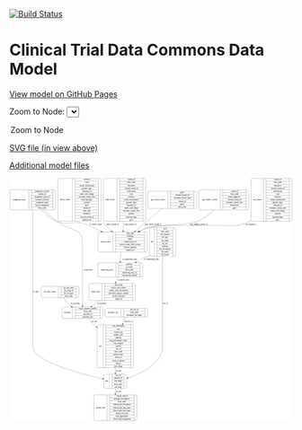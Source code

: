 <link rel='stylesheet' href="assets/style.css">
<link rel='stylesheet' href="https://unpkg.com/leaflet@1.5.1/dist/leaflet.css" integrity="sha512-xwE/Az9zrjBIphAcBb3F6JVqxf46+CDLwfLMHloNu6KEQCAWi6HcDUbeOfBIptF7tcCzusKFjFw2yuvEpDL9wQ==" crossorigin="">
<script type="text/javascript" src="https://code.jquery.com/jquery-3.2.1.min.js"></script>
<script type="text/javascript"  src="https://unpkg.com/leaflet@1.5.1/dist/leaflet.js"></script>
<script type="text/javascript" src="assets/actions.js"></script>

[![Build Status](https://travis-ci.org/CBIIT/ctdc-model.svg?branch=master)](https://travis-ci.org/CBIIT/ctdc-model)

# Clinical Trial Data Commons Data Model

[View model on GitHub Pages](https://cbiit.github.io/ctdc-model/)




Zoom to Node: <select id="node_select">
  <option value="">Zoom to Node</option>
</select>
<div id="model"></div>

<p>
<a href="./model-desc/ctdc-model.svg">SVG file (in view above)</a>
<p>
<a href="./model-desc">Additional model files</a>
<div id='graph' style='display:off;'>
<svg width="2278pt" height="1960pt"
 viewBox="0.00 0.00 2277.50 1960.00" xmlns="http://www.w3.org/2000/svg" xmlns:xlink="http://www.w3.org/1999/xlink">
<g id="graph0" class="graph" transform="scale(1 1) rotate(0) translate(4 1956)">
<title>Perl</title>
<polygon fill="#ffffff" stroke="transparent" points="-4,4 -4,-1956 2273.5,-1956 2273.5,4 -4,4"/>
<!-- nucleic_acid -->
<g id="node1" class="node">
<title>nucleic_acid</title>
<path fill="none" stroke="#000000" d="M646.5,-967.5C646.5,-967.5 996.5,-967.5 996.5,-967.5 1002.5,-967.5 1008.5,-973.5 1008.5,-979.5 1008.5,-979.5 1008.5,-1093.5 1008.5,-1093.5 1008.5,-1099.5 1002.5,-1105.5 996.5,-1105.5 996.5,-1105.5 646.5,-1105.5 646.5,-1105.5 640.5,-1105.5 634.5,-1099.5 634.5,-1093.5 634.5,-1093.5 634.5,-979.5 634.5,-979.5 634.5,-973.5 640.5,-967.5 646.5,-967.5"/>
<text text-anchor="middle" x="687.5" y="-1032.8" font-family="Times,serif" font-size="14.00" fill="#000000">nucleic_acid</text>
<polyline fill="none" stroke="#000000" points="740.5,-967.5 740.5,-1105.5 "/>
<text text-anchor="middle" x="751" y="-1032.8" font-family="Times,serif" font-size="14.00" fill="#000000"> </text>
<polyline fill="none" stroke="#000000" points="761.5,-967.5 761.5,-1105.5 "/>
<text text-anchor="middle" x="874.5" y="-1090.3" font-family="Times,serif" font-size="14.00" fill="#000000">show_node</text>
<polyline fill="none" stroke="#000000" points="761.5,-1082.5 987.5,-1082.5 "/>
<text text-anchor="middle" x="874.5" y="-1067.3" font-family="Times,serif" font-size="14.00" fill="#000000">nucleic_acid_volume</text>
<polyline fill="none" stroke="#000000" points="761.5,-1059.5 987.5,-1059.5 "/>
<text text-anchor="middle" x="874.5" y="-1044.3" font-family="Times,serif" font-size="14.00" fill="#000000">nucleic_acid_concentration</text>
<polyline fill="none" stroke="#000000" points="761.5,-1036.5 987.5,-1036.5 "/>
<text text-anchor="middle" x="874.5" y="-1021.3" font-family="Times,serif" font-size="14.00" fill="#000000">molecular_sequence_number</text>
<polyline fill="none" stroke="#000000" points="761.5,-1013.5 987.5,-1013.5 "/>
<text text-anchor="middle" x="874.5" y="-998.3" font-family="Times,serif" font-size="14.00" fill="#000000">nucleic_acid_type</text>
<polyline fill="none" stroke="#000000" points="761.5,-990.5 987.5,-990.5 "/>
<text text-anchor="middle" x="874.5" y="-975.3" font-family="Times,serif" font-size="14.00" fill="#000000">aliquot_id</text>
<polyline fill="none" stroke="#000000" points="987.5,-967.5 987.5,-1105.5 "/>
<text text-anchor="middle" x="998" y="-1032.8" font-family="Times,serif" font-size="14.00" fill="#000000"> </text>
</g>
<!-- specimen -->
<g id="node12" class="node">
<title>specimen</title>
<path fill="none" stroke="#000000" d="M431.5,-823.5C431.5,-823.5 735.5,-823.5 735.5,-823.5 741.5,-823.5 747.5,-829.5 747.5,-835.5 747.5,-835.5 747.5,-903.5 747.5,-903.5 747.5,-909.5 741.5,-915.5 735.5,-915.5 735.5,-915.5 431.5,-915.5 431.5,-915.5 425.5,-915.5 419.5,-909.5 419.5,-903.5 419.5,-903.5 419.5,-835.5 419.5,-835.5 419.5,-829.5 425.5,-823.5 431.5,-823.5"/>
<text text-anchor="middle" x="462" y="-865.8" font-family="Times,serif" font-size="14.00" fill="#000000">specimen</text>
<polyline fill="none" stroke="#000000" points="504.5,-823.5 504.5,-915.5 "/>
<text text-anchor="middle" x="515" y="-865.8" font-family="Times,serif" font-size="14.00" fill="#000000"> </text>
<polyline fill="none" stroke="#000000" points="525.5,-823.5 525.5,-915.5 "/>
<text text-anchor="middle" x="626" y="-900.3" font-family="Times,serif" font-size="14.00" fill="#000000">biopsy_sequence_number</text>
<polyline fill="none" stroke="#000000" points="525.5,-892.5 726.5,-892.5 "/>
<text text-anchor="middle" x="626" y="-877.3" font-family="Times,serif" font-size="14.00" fill="#000000">show_node</text>
<polyline fill="none" stroke="#000000" points="525.5,-869.5 726.5,-869.5 "/>
<text text-anchor="middle" x="626" y="-854.3" font-family="Times,serif" font-size="14.00" fill="#000000">specimen_id</text>
<polyline fill="none" stroke="#000000" points="525.5,-846.5 726.5,-846.5 "/>
<text text-anchor="middle" x="626" y="-831.3" font-family="Times,serif" font-size="14.00" fill="#000000">specimen_type</text>
<polyline fill="none" stroke="#000000" points="726.5,-823.5 726.5,-915.5 "/>
<text text-anchor="middle" x="737" y="-865.8" font-family="Times,serif" font-size="14.00" fill="#000000"> </text>
</g>
<!-- nucleic_acid&#45;&gt;specimen -->
<g id="edge5" class="edge">
<title>nucleic_acid&#45;&gt;specimen</title>
<path fill="none" stroke="#000000" d="M722.9783,-967.3692C701.1735,-952.0692 678.423,-936.1056 657.7748,-921.6172"/>
<polygon fill="#000000" stroke="#000000" points="659.5642,-918.5971 649.368,-915.7183 655.5435,-924.3272 659.5642,-918.5971"/>
<text text-anchor="middle" x="739.5" y="-937.8" font-family="Times,serif" font-size="14.00" fill="#000000">of_specimen</text>
</g>
<!-- snv_variant -->
<g id="node2" class="node">
<title>snv_variant</title>
<path fill="none" stroke="#000000" d="M1951.5,-1606.5C1951.5,-1606.5 2257.5,-1606.5 2257.5,-1606.5 2263.5,-1606.5 2269.5,-1612.5 2269.5,-1618.5 2269.5,-1618.5 2269.5,-1939.5 2269.5,-1939.5 2269.5,-1945.5 2263.5,-1951.5 2257.5,-1951.5 2257.5,-1951.5 1951.5,-1951.5 1951.5,-1951.5 1945.5,-1951.5 1939.5,-1945.5 1939.5,-1939.5 1939.5,-1939.5 1939.5,-1618.5 1939.5,-1618.5 1939.5,-1612.5 1945.5,-1606.5 1951.5,-1606.5"/>
<text text-anchor="middle" x="1989.5" y="-1775.3" font-family="Times,serif" font-size="14.00" fill="#000000">snv_variant</text>
<polyline fill="none" stroke="#000000" points="2039.5,-1606.5 2039.5,-1951.5 "/>
<text text-anchor="middle" x="2050" y="-1775.3" font-family="Times,serif" font-size="14.00" fill="#000000"> </text>
<polyline fill="none" stroke="#000000" points="2060.5,-1606.5 2060.5,-1951.5 "/>
<text text-anchor="middle" x="2154.5" y="-1936.3" font-family="Times,serif" font-size="14.00" fill="#000000">variant_id</text>
<polyline fill="none" stroke="#000000" points="2060.5,-1928.5 2248.5,-1928.5 "/>
<text text-anchor="middle" x="2154.5" y="-1913.3" font-family="Times,serif" font-size="14.00" fill="#000000">show_node</text>
<polyline fill="none" stroke="#000000" points="2060.5,-1905.5 2248.5,-1905.5 "/>
<text text-anchor="middle" x="2154.5" y="-1890.3" font-family="Times,serif" font-size="14.00" fill="#000000">alternative</text>
<polyline fill="none" stroke="#000000" points="2060.5,-1882.5 2248.5,-1882.5 "/>
<text text-anchor="middle" x="2154.5" y="-1867.3" font-family="Times,serif" font-size="14.00" fill="#000000">external_variant_id</text>
<polyline fill="none" stroke="#000000" points="2060.5,-1859.5 2248.5,-1859.5 "/>
<text text-anchor="middle" x="2154.5" y="-1844.3" font-family="Times,serif" font-size="14.00" fill="#000000">chromosome</text>
<polyline fill="none" stroke="#000000" points="2060.5,-1836.5 2248.5,-1836.5 "/>
<text text-anchor="middle" x="2154.5" y="-1821.3" font-family="Times,serif" font-size="14.00" fill="#000000">exon</text>
<polyline fill="none" stroke="#000000" points="2060.5,-1813.5 2248.5,-1813.5 "/>
<text text-anchor="middle" x="2154.5" y="-1798.3" font-family="Times,serif" font-size="14.00" fill="#000000">reference</text>
<polyline fill="none" stroke="#000000" points="2060.5,-1790.5 2248.5,-1790.5 "/>
<text text-anchor="middle" x="2154.5" y="-1775.3" font-family="Times,serif" font-size="14.00" fill="#000000">variant_classification</text>
<polyline fill="none" stroke="#000000" points="2060.5,-1767.5 2248.5,-1767.5 "/>
<text text-anchor="middle" x="2154.5" y="-1752.3" font-family="Times,serif" font-size="14.00" fill="#000000">genomic_hgvs</text>
<polyline fill="none" stroke="#000000" points="2060.5,-1744.5 2248.5,-1744.5 "/>
<text text-anchor="middle" x="2154.5" y="-1729.3" font-family="Times,serif" font-size="14.00" fill="#000000">transcript_id</text>
<polyline fill="none" stroke="#000000" points="2060.5,-1721.5 2248.5,-1721.5 "/>
<text text-anchor="middle" x="2154.5" y="-1706.3" font-family="Times,serif" font-size="14.00" fill="#000000">oncomine_variant_class</text>
<polyline fill="none" stroke="#000000" points="2060.5,-1698.5 2248.5,-1698.5 "/>
<text text-anchor="middle" x="2154.5" y="-1683.3" font-family="Times,serif" font-size="14.00" fill="#000000">amino_acid_change</text>
<polyline fill="none" stroke="#000000" points="2060.5,-1675.5 2248.5,-1675.5 "/>
<text text-anchor="middle" x="2154.5" y="-1660.3" font-family="Times,serif" font-size="14.00" fill="#000000">position</text>
<polyline fill="none" stroke="#000000" points="2060.5,-1652.5 2248.5,-1652.5 "/>
<text text-anchor="middle" x="2154.5" y="-1637.3" font-family="Times,serif" font-size="14.00" fill="#000000">transcript_hgvs</text>
<polyline fill="none" stroke="#000000" points="2060.5,-1629.5 2248.5,-1629.5 "/>
<text text-anchor="middle" x="2154.5" y="-1614.3" font-family="Times,serif" font-size="14.00" fill="#000000">gene</text>
<polyline fill="none" stroke="#000000" points="2248.5,-1606.5 2248.5,-1951.5 "/>
<text text-anchor="middle" x="2259" y="-1775.3" font-family="Times,serif" font-size="14.00" fill="#000000"> </text>
</g>
<!-- variant_report -->
<g id="node10" class="node">
<title>variant_report</title>
<path fill="none" stroke="#000000" d="M720.5,-1359C720.5,-1359 1092.5,-1359 1092.5,-1359 1098.5,-1359 1104.5,-1365 1104.5,-1371 1104.5,-1371 1104.5,-1508 1104.5,-1508 1104.5,-1514 1098.5,-1520 1092.5,-1520 1092.5,-1520 720.5,-1520 720.5,-1520 714.5,-1520 708.5,-1514 708.5,-1508 708.5,-1508 708.5,-1371 708.5,-1371 708.5,-1365 714.5,-1359 720.5,-1359"/>
<text text-anchor="middle" x="768.5" y="-1435.8" font-family="Times,serif" font-size="14.00" fill="#000000">variant_report</text>
<polyline fill="none" stroke="#000000" points="828.5,-1359 828.5,-1520 "/>
<text text-anchor="middle" x="839" y="-1435.8" font-family="Times,serif" font-size="14.00" fill="#000000"> </text>
<polyline fill="none" stroke="#000000" points="849.5,-1359 849.5,-1520 "/>
<text text-anchor="middle" x="966.5" y="-1504.8" font-family="Times,serif" font-size="14.00" fill="#000000">show_node</text>
<polyline fill="none" stroke="#000000" points="849.5,-1497 1083.5,-1497 "/>
<text text-anchor="middle" x="966.5" y="-1481.8" font-family="Times,serif" font-size="14.00" fill="#000000">cellularity</text>
<polyline fill="none" stroke="#000000" points="849.5,-1474 1083.5,-1474 "/>
<text text-anchor="middle" x="966.5" y="-1458.8" font-family="Times,serif" font-size="14.00" fill="#000000">mapd</text>
<polyline fill="none" stroke="#000000" points="849.5,-1451 1083.5,-1451 "/>
<text text-anchor="middle" x="966.5" y="-1435.8" font-family="Times,serif" font-size="14.00" fill="#000000">variant_report_id</text>
<polyline fill="none" stroke="#000000" points="849.5,-1428 1083.5,-1428 "/>
<text text-anchor="middle" x="966.5" y="-1412.8" font-family="Times,serif" font-size="14.00" fill="#000000">torrent_variant_caller_version</text>
<polyline fill="none" stroke="#000000" points="849.5,-1405 1083.5,-1405 "/>
<text text-anchor="middle" x="966.5" y="-1389.8" font-family="Times,serif" font-size="14.00" fill="#000000">reference_genome</text>
<polyline fill="none" stroke="#000000" points="849.5,-1382 1083.5,-1382 "/>
<text text-anchor="middle" x="966.5" y="-1366.8" font-family="Times,serif" font-size="14.00" fill="#000000">analysis_id</text>
<polyline fill="none" stroke="#000000" points="1083.5,-1359 1083.5,-1520 "/>
<text text-anchor="middle" x="1094" y="-1435.8" font-family="Times,serif" font-size="14.00" fill="#000000"> </text>
</g>
<!-- snv_variant&#45;&gt;variant_report -->
<g id="edge9" class="edge">
<title>snv_variant&#45;&gt;variant_report</title>
<path fill="none" stroke="#000000" d="M1939.3847,-1610.4553C1936.4453,-1608.9011 1933.4832,-1607.4141 1930.5,-1606 1801.303,-1544.7595 1753.1311,-1582.9314 1610.5,-1573 1500.4716,-1565.3387 1220.7522,-1584.5875 1114.5,-1555 1088.8068,-1547.8454 1062.842,-1536.9519 1038.3771,-1524.661"/>
<polygon fill="#000000" stroke="#000000" points="1039.93,-1521.524 1029.4349,-1520.0738 1036.735,-1527.7523 1039.93,-1521.524"/>
<text text-anchor="middle" x="1939" y="-1576.8" font-family="Times,serif" font-size="14.00" fill="#000000">snv_variant_of</text>
</g>
<!-- assignment_report -->
<g id="node3" class="node">
<title>assignment_report</title>
<path fill="none" stroke="#000000" d="M12,-1698.5C12,-1698.5 355,-1698.5 355,-1698.5 361,-1698.5 367,-1704.5 367,-1710.5 367,-1710.5 367,-1847.5 367,-1847.5 367,-1853.5 361,-1859.5 355,-1859.5 355,-1859.5 12,-1859.5 12,-1859.5 6,-1859.5 0,-1853.5 0,-1847.5 0,-1847.5 0,-1710.5 0,-1710.5 0,-1704.5 6,-1698.5 12,-1698.5"/>
<text text-anchor="middle" x="76" y="-1775.3" font-family="Times,serif" font-size="14.00" fill="#000000">assignment_report</text>
<polyline fill="none" stroke="#000000" points="152,-1698.5 152,-1859.5 "/>
<text text-anchor="middle" x="162.5" y="-1775.3" font-family="Times,serif" font-size="14.00" fill="#000000"> </text>
<polyline fill="none" stroke="#000000" points="173,-1698.5 173,-1859.5 "/>
<text text-anchor="middle" x="259.5" y="-1844.3" font-family="Times,serif" font-size="14.00" fill="#000000">assignment_outcome</text>
<polyline fill="none" stroke="#000000" points="173,-1836.5 346,-1836.5 "/>
<text text-anchor="middle" x="259.5" y="-1821.3" font-family="Times,serif" font-size="14.00" fill="#000000">analysis_id</text>
<polyline fill="none" stroke="#000000" points="173,-1813.5 346,-1813.5 "/>
<text text-anchor="middle" x="259.5" y="-1798.3" font-family="Times,serif" font-size="14.00" fill="#000000">assignment_report_id</text>
<polyline fill="none" stroke="#000000" points="173,-1790.5 346,-1790.5 "/>
<text text-anchor="middle" x="259.5" y="-1775.3" font-family="Times,serif" font-size="14.00" fill="#000000">treatment_outcome</text>
<polyline fill="none" stroke="#000000" points="173,-1767.5 346,-1767.5 "/>
<text text-anchor="middle" x="259.5" y="-1752.3" font-family="Times,serif" font-size="14.00" fill="#000000">assignment_logic</text>
<polyline fill="none" stroke="#000000" points="173,-1744.5 346,-1744.5 "/>
<text text-anchor="middle" x="259.5" y="-1729.3" font-family="Times,serif" font-size="14.00" fill="#000000">step_at_assignment</text>
<polyline fill="none" stroke="#000000" points="173,-1721.5 346,-1721.5 "/>
<text text-anchor="middle" x="259.5" y="-1706.3" font-family="Times,serif" font-size="14.00" fill="#000000">show_node</text>
<polyline fill="none" stroke="#000000" points="346,-1698.5 346,-1859.5 "/>
<text text-anchor="middle" x="356.5" y="-1775.3" font-family="Times,serif" font-size="14.00" fill="#000000"> </text>
</g>
<!-- assignment_report&#45;&gt;variant_report -->
<g id="edge16" class="edge">
<title>assignment_report&#45;&gt;variant_report</title>
<path fill="none" stroke="#000000" d="M250.9555,-1698.443C284.8168,-1663.7767 328.7647,-1626.5543 376.5,-1606 465.7926,-1567.5516 500.6321,-1613.3036 594.5,-1588 610.5099,-1583.6843 670.8866,-1555.3975 734.3211,-1524.65"/>
<polygon fill="#000000" stroke="#000000" points="736.23,-1527.614 743.6976,-1520.0982 733.173,-1521.3168 736.23,-1527.614"/>
<text text-anchor="middle" x="690" y="-1576.8" font-family="Times,serif" font-size="14.00" fill="#000000">of_variant_report</text>
</g>
<!-- assignment_report&#45;&gt;specimen -->
<g id="edge6" class="edge">
<title>assignment_report&#45;&gt;specimen</title>
<path fill="none" stroke="#000000" d="M271.5012,-1698.3281C304.1417,-1668.8827 341.6884,-1635.5661 376.5,-1606 466.4908,-1529.5693 583.5,-1557.5678 583.5,-1439.5 583.5,-1439.5 583.5,-1439.5 583.5,-1036.5 583.5,-999.612 583.5,-958.1407 583.5,-925.7533"/>
<polygon fill="#000000" stroke="#000000" points="587.0001,-925.5744 583.5,-915.5745 580.0001,-925.5745 587.0001,-925.5744"/>
<text text-anchor="middle" x="628.5" y="-1211.3" font-family="Times,serif" font-size="14.00" fill="#000000">of_specimen</text>
</g>
<!-- arm -->
<g id="node15" class="node">
<title>arm</title>
<path fill="none" stroke="#000000" d="M767.5,-259.5C767.5,-259.5 927.5,-259.5 927.5,-259.5 933.5,-259.5 939.5,-265.5 939.5,-271.5 939.5,-271.5 939.5,-362.5 939.5,-362.5 939.5,-368.5 933.5,-374.5 927.5,-374.5 927.5,-374.5 767.5,-374.5 767.5,-374.5 761.5,-374.5 755.5,-368.5 755.5,-362.5 755.5,-362.5 755.5,-271.5 755.5,-271.5 755.5,-265.5 761.5,-259.5 767.5,-259.5"/>
<text text-anchor="middle" x="778" y="-313.3" font-family="Times,serif" font-size="14.00" fill="#000000">arm</text>
<polyline fill="none" stroke="#000000" points="800.5,-259.5 800.5,-374.5 "/>
<text text-anchor="middle" x="811" y="-313.3" font-family="Times,serif" font-size="14.00" fill="#000000"> </text>
<polyline fill="none" stroke="#000000" points="821.5,-259.5 821.5,-374.5 "/>
<text text-anchor="middle" x="870" y="-359.3" font-family="Times,serif" font-size="14.00" fill="#000000">arm_id</text>
<polyline fill="none" stroke="#000000" points="821.5,-351.5 918.5,-351.5 "/>
<text text-anchor="middle" x="870" y="-336.3" font-family="Times,serif" font-size="14.00" fill="#000000">pubmed_id</text>
<polyline fill="none" stroke="#000000" points="821.5,-328.5 918.5,-328.5 "/>
<text text-anchor="middle" x="870" y="-313.3" font-family="Times,serif" font-size="14.00" fill="#000000">arm_target</text>
<polyline fill="none" stroke="#000000" points="821.5,-305.5 918.5,-305.5 "/>
<text text-anchor="middle" x="870" y="-290.3" font-family="Times,serif" font-size="14.00" fill="#000000">show_node</text>
<polyline fill="none" stroke="#000000" points="821.5,-282.5 918.5,-282.5 "/>
<text text-anchor="middle" x="870" y="-267.3" font-family="Times,serif" font-size="14.00" fill="#000000">arm_drug</text>
<polyline fill="none" stroke="#000000" points="918.5,-259.5 918.5,-374.5 "/>
<text text-anchor="middle" x="929" y="-313.3" font-family="Times,serif" font-size="14.00" fill="#000000"> </text>
</g>
<!-- assignment_report&#45;&gt;arm -->
<g id="edge14" class="edge">
<title>assignment_report&#45;&gt;arm</title>
<path fill="none" stroke="#000000" d="M183.5,-1698.4002C183.5,-1629.6117 183.5,-1528.0588 183.5,-1439.5 183.5,-1439.5 183.5,-1439.5 183.5,-599 183.5,-478.4191 559.1612,-379.6892 745.3639,-338.1584"/>
<polygon fill="#000000" stroke="#000000" points="746.1679,-341.5652 755.1736,-335.9842 744.6532,-334.731 746.1679,-341.5652"/>
<text text-anchor="middle" x="208.5" y="-1032.8" font-family="Times,serif" font-size="14.00" fill="#000000">of_arm</text>
</g>
<!-- delins_variant -->
<g id="node4" class="node">
<title>delins_variant</title>
<path fill="none" stroke="#000000" d="M397.5,-1606.5C397.5,-1606.5 721.5,-1606.5 721.5,-1606.5 727.5,-1606.5 733.5,-1612.5 733.5,-1618.5 733.5,-1618.5 733.5,-1939.5 733.5,-1939.5 733.5,-1945.5 727.5,-1951.5 721.5,-1951.5 721.5,-1951.5 397.5,-1951.5 397.5,-1951.5 391.5,-1951.5 385.5,-1945.5 385.5,-1939.5 385.5,-1939.5 385.5,-1618.5 385.5,-1618.5 385.5,-1612.5 391.5,-1606.5 397.5,-1606.5"/>
<text text-anchor="middle" x="444.5" y="-1775.3" font-family="Times,serif" font-size="14.00" fill="#000000">delins_variant</text>
<polyline fill="none" stroke="#000000" points="503.5,-1606.5 503.5,-1951.5 "/>
<text text-anchor="middle" x="514" y="-1775.3" font-family="Times,serif" font-size="14.00" fill="#000000"> </text>
<polyline fill="none" stroke="#000000" points="524.5,-1606.5 524.5,-1951.5 "/>
<text text-anchor="middle" x="618.5" y="-1936.3" font-family="Times,serif" font-size="14.00" fill="#000000">reference</text>
<polyline fill="none" stroke="#000000" points="524.5,-1928.5 712.5,-1928.5 "/>
<text text-anchor="middle" x="618.5" y="-1913.3" font-family="Times,serif" font-size="14.00" fill="#000000">exon</text>
<polyline fill="none" stroke="#000000" points="524.5,-1905.5 712.5,-1905.5 "/>
<text text-anchor="middle" x="618.5" y="-1890.3" font-family="Times,serif" font-size="14.00" fill="#000000">variant_classification</text>
<polyline fill="none" stroke="#000000" points="524.5,-1882.5 712.5,-1882.5 "/>
<text text-anchor="middle" x="618.5" y="-1867.3" font-family="Times,serif" font-size="14.00" fill="#000000">genomic_hgvs</text>
<polyline fill="none" stroke="#000000" points="524.5,-1859.5 712.5,-1859.5 "/>
<text text-anchor="middle" x="618.5" y="-1844.3" font-family="Times,serif" font-size="14.00" fill="#000000">transcript_id</text>
<polyline fill="none" stroke="#000000" points="524.5,-1836.5 712.5,-1836.5 "/>
<text text-anchor="middle" x="618.5" y="-1821.3" font-family="Times,serif" font-size="14.00" fill="#000000">amino_acid_change</text>
<polyline fill="none" stroke="#000000" points="524.5,-1813.5 712.5,-1813.5 "/>
<text text-anchor="middle" x="618.5" y="-1798.3" font-family="Times,serif" font-size="14.00" fill="#000000">oncomine_variant_class</text>
<polyline fill="none" stroke="#000000" points="524.5,-1790.5 712.5,-1790.5 "/>
<text text-anchor="middle" x="618.5" y="-1775.3" font-family="Times,serif" font-size="14.00" fill="#000000">transcript_hgvs</text>
<polyline fill="none" stroke="#000000" points="524.5,-1767.5 712.5,-1767.5 "/>
<text text-anchor="middle" x="618.5" y="-1752.3" font-family="Times,serif" font-size="14.00" fill="#000000">position</text>
<polyline fill="none" stroke="#000000" points="524.5,-1744.5 712.5,-1744.5 "/>
<text text-anchor="middle" x="618.5" y="-1729.3" font-family="Times,serif" font-size="14.00" fill="#000000">gene</text>
<polyline fill="none" stroke="#000000" points="524.5,-1721.5 712.5,-1721.5 "/>
<text text-anchor="middle" x="618.5" y="-1706.3" font-family="Times,serif" font-size="14.00" fill="#000000">variant_id</text>
<polyline fill="none" stroke="#000000" points="524.5,-1698.5 712.5,-1698.5 "/>
<text text-anchor="middle" x="618.5" y="-1683.3" font-family="Times,serif" font-size="14.00" fill="#000000">show_node</text>
<polyline fill="none" stroke="#000000" points="524.5,-1675.5 712.5,-1675.5 "/>
<text text-anchor="middle" x="618.5" y="-1660.3" font-family="Times,serif" font-size="14.00" fill="#000000">alternative</text>
<polyline fill="none" stroke="#000000" points="524.5,-1652.5 712.5,-1652.5 "/>
<text text-anchor="middle" x="618.5" y="-1637.3" font-family="Times,serif" font-size="14.00" fill="#000000">external_variant_id</text>
<polyline fill="none" stroke="#000000" points="524.5,-1629.5 712.5,-1629.5 "/>
<text text-anchor="middle" x="618.5" y="-1614.3" font-family="Times,serif" font-size="14.00" fill="#000000">chromosome</text>
<polyline fill="none" stroke="#000000" points="712.5,-1606.5 712.5,-1951.5 "/>
<text text-anchor="middle" x="723" y="-1775.3" font-family="Times,serif" font-size="14.00" fill="#000000"> </text>
</g>
<!-- delins_variant&#45;&gt;variant_report -->
<g id="edge18" class="edge">
<title>delins_variant&#45;&gt;variant_report</title>
<path fill="none" stroke="#000000" d="M733.5083,-1608.7527C762.4129,-1580.4729 791.2986,-1552.2115 816.9566,-1527.1081"/>
<polygon fill="#000000" stroke="#000000" points="819.405,-1529.6092 824.1052,-1520.114 814.5096,-1524.6056 819.405,-1529.6092"/>
<text text-anchor="middle" x="825" y="-1576.8" font-family="Times,serif" font-size="14.00" fill="#000000">delins_variant_of</text>
</g>
<!-- sequencing_assay -->
<g id="node5" class="node">
<title>sequencing_assay</title>
<path fill="none" stroke="#000000" d="M719,-1157.5C719,-1157.5 1056,-1157.5 1056,-1157.5 1062,-1157.5 1068,-1163.5 1068,-1169.5 1068,-1169.5 1068,-1260.5 1068,-1260.5 1068,-1266.5 1062,-1272.5 1056,-1272.5 1056,-1272.5 719,-1272.5 719,-1272.5 713,-1272.5 707,-1266.5 707,-1260.5 707,-1260.5 707,-1169.5 707,-1169.5 707,-1163.5 713,-1157.5 719,-1157.5"/>
<text text-anchor="middle" x="780" y="-1211.3" font-family="Times,serif" font-size="14.00" fill="#000000">sequencing_assay</text>
<polyline fill="none" stroke="#000000" points="853,-1157.5 853,-1272.5 "/>
<text text-anchor="middle" x="863.5" y="-1211.3" font-family="Times,serif" font-size="14.00" fill="#000000"> </text>
<polyline fill="none" stroke="#000000" points="874,-1157.5 874,-1272.5 "/>
<text text-anchor="middle" x="960.5" y="-1257.3" font-family="Times,serif" font-size="14.00" fill="#000000">platform</text>
<polyline fill="none" stroke="#000000" points="874,-1249.5 1047,-1249.5 "/>
<text text-anchor="middle" x="960.5" y="-1234.3" font-family="Times,serif" font-size="14.00" fill="#000000">qc_result</text>
<polyline fill="none" stroke="#000000" points="874,-1226.5 1047,-1226.5 "/>
<text text-anchor="middle" x="960.5" y="-1211.3" font-family="Times,serif" font-size="14.00" fill="#000000">show_node</text>
<polyline fill="none" stroke="#000000" points="874,-1203.5 1047,-1203.5 "/>
<text text-anchor="middle" x="960.5" y="-1188.3" font-family="Times,serif" font-size="14.00" fill="#000000">sequencing_assay_id</text>
<polyline fill="none" stroke="#000000" points="874,-1180.5 1047,-1180.5 "/>
<text text-anchor="middle" x="960.5" y="-1165.3" font-family="Times,serif" font-size="14.00" fill="#000000">experimental_method</text>
<polyline fill="none" stroke="#000000" points="1047,-1157.5 1047,-1272.5 "/>
<text text-anchor="middle" x="1057.5" y="-1211.3" font-family="Times,serif" font-size="14.00" fill="#000000"> </text>
</g>
<!-- sequencing_assay&#45;&gt;nucleic_acid -->
<g id="edge15" class="edge">
<title>sequencing_assay&#45;&gt;nucleic_acid</title>
<path fill="none" stroke="#000000" d="M866.0717,-1157.0462C861.1479,-1143.7296 855.8307,-1129.3488 850.6423,-1115.3168"/>
<polygon fill="#000000" stroke="#000000" points="853.8283,-1113.841 847.0775,-1105.6754 847.2627,-1116.2686 853.8283,-1113.841"/>
<text text-anchor="middle" x="913" y="-1127.8" font-family="Times,serif" font-size="14.00" fill="#000000">of_nucleic_acid</text>
</g>
<!-- clinical_trial -->
<g id="node6" class="node">
<title>clinical_trial</title>
<path fill="none" stroke="#000000" d="M687,-.5C687,-.5 1008,-.5 1008,-.5 1014,-.5 1020,-6.5 1020,-12.5 1020,-12.5 1020,-195.5 1020,-195.5 1020,-201.5 1014,-207.5 1008,-207.5 1008,-207.5 687,-207.5 687,-207.5 681,-207.5 675,-201.5 675,-195.5 675,-195.5 675,-12.5 675,-12.5 675,-6.5 681,-.5 687,-.5"/>
<text text-anchor="middle" x="728" y="-100.3" font-family="Times,serif" font-size="14.00" fill="#000000">clinical_trial</text>
<polyline fill="none" stroke="#000000" points="781,-.5 781,-207.5 "/>
<text text-anchor="middle" x="791.5" y="-100.3" font-family="Times,serif" font-size="14.00" fill="#000000"> </text>
<polyline fill="none" stroke="#000000" points="802,-.5 802,-207.5 "/>
<text text-anchor="middle" x="900.5" y="-192.3" font-family="Times,serif" font-size="14.00" fill="#000000">clinical_trial_id</text>
<polyline fill="none" stroke="#000000" points="802,-184.5 999,-184.5 "/>
<text text-anchor="middle" x="900.5" y="-169.3" font-family="Times,serif" font-size="14.00" fill="#000000">principal_investigators</text>
<polyline fill="none" stroke="#000000" points="802,-161.5 999,-161.5 "/>
<text text-anchor="middle" x="900.5" y="-146.3" font-family="Times,serif" font-size="14.00" fill="#000000">show_node</text>
<polyline fill="none" stroke="#000000" points="802,-138.5 999,-138.5 "/>
<text text-anchor="middle" x="900.5" y="-123.3" font-family="Times,serif" font-size="14.00" fill="#000000">clinical_trial_description</text>
<polyline fill="none" stroke="#000000" points="802,-115.5 999,-115.5 "/>
<text text-anchor="middle" x="900.5" y="-100.3" font-family="Times,serif" font-size="14.00" fill="#000000">clinical_trial_long_name</text>
<polyline fill="none" stroke="#000000" points="802,-92.5 999,-92.5 "/>
<text text-anchor="middle" x="900.5" y="-77.3" font-family="Times,serif" font-size="14.00" fill="#000000">clinical_trial_short_name</text>
<polyline fill="none" stroke="#000000" points="802,-69.5 999,-69.5 "/>
<text text-anchor="middle" x="900.5" y="-54.3" font-family="Times,serif" font-size="14.00" fill="#000000">clinical_trial_type</text>
<polyline fill="none" stroke="#000000" points="802,-46.5 999,-46.5 "/>
<text text-anchor="middle" x="900.5" y="-31.3" font-family="Times,serif" font-size="14.00" fill="#000000">lead_organization</text>
<polyline fill="none" stroke="#000000" points="802,-23.5 999,-23.5 "/>
<text text-anchor="middle" x="900.5" y="-8.3" font-family="Times,serif" font-size="14.00" fill="#000000">clinical_trial_designation</text>
<polyline fill="none" stroke="#000000" points="999,-.5 999,-207.5 "/>
<text text-anchor="middle" x="1009.5" y="-100.3" font-family="Times,serif" font-size="14.00" fill="#000000"> </text>
</g>
<!-- indel_variant -->
<g id="node7" class="node">
<title>indel_variant</title>
<path fill="none" stroke="#000000" d="M763.5,-1606.5C763.5,-1606.5 1079.5,-1606.5 1079.5,-1606.5 1085.5,-1606.5 1091.5,-1612.5 1091.5,-1618.5 1091.5,-1618.5 1091.5,-1939.5 1091.5,-1939.5 1091.5,-1945.5 1085.5,-1951.5 1079.5,-1951.5 1079.5,-1951.5 763.5,-1951.5 763.5,-1951.5 757.5,-1951.5 751.5,-1945.5 751.5,-1939.5 751.5,-1939.5 751.5,-1618.5 751.5,-1618.5 751.5,-1612.5 757.5,-1606.5 763.5,-1606.5"/>
<text text-anchor="middle" x="806.5" y="-1775.3" font-family="Times,serif" font-size="14.00" fill="#000000">indel_variant</text>
<polyline fill="none" stroke="#000000" points="861.5,-1606.5 861.5,-1951.5 "/>
<text text-anchor="middle" x="872" y="-1775.3" font-family="Times,serif" font-size="14.00" fill="#000000"> </text>
<polyline fill="none" stroke="#000000" points="882.5,-1606.5 882.5,-1951.5 "/>
<text text-anchor="middle" x="976.5" y="-1936.3" font-family="Times,serif" font-size="14.00" fill="#000000">variant_id</text>
<polyline fill="none" stroke="#000000" points="882.5,-1928.5 1070.5,-1928.5 "/>
<text text-anchor="middle" x="976.5" y="-1913.3" font-family="Times,serif" font-size="14.00" fill="#000000">show_node</text>
<polyline fill="none" stroke="#000000" points="882.5,-1905.5 1070.5,-1905.5 "/>
<text text-anchor="middle" x="976.5" y="-1890.3" font-family="Times,serif" font-size="14.00" fill="#000000">alternative</text>
<polyline fill="none" stroke="#000000" points="882.5,-1882.5 1070.5,-1882.5 "/>
<text text-anchor="middle" x="976.5" y="-1867.3" font-family="Times,serif" font-size="14.00" fill="#000000">external_variant_id</text>
<polyline fill="none" stroke="#000000" points="882.5,-1859.5 1070.5,-1859.5 "/>
<text text-anchor="middle" x="976.5" y="-1844.3" font-family="Times,serif" font-size="14.00" fill="#000000">chromosome</text>
<polyline fill="none" stroke="#000000" points="882.5,-1836.5 1070.5,-1836.5 "/>
<text text-anchor="middle" x="976.5" y="-1821.3" font-family="Times,serif" font-size="14.00" fill="#000000">exon</text>
<polyline fill="none" stroke="#000000" points="882.5,-1813.5 1070.5,-1813.5 "/>
<text text-anchor="middle" x="976.5" y="-1798.3" font-family="Times,serif" font-size="14.00" fill="#000000">reference</text>
<polyline fill="none" stroke="#000000" points="882.5,-1790.5 1070.5,-1790.5 "/>
<text text-anchor="middle" x="976.5" y="-1775.3" font-family="Times,serif" font-size="14.00" fill="#000000">variant_classification</text>
<polyline fill="none" stroke="#000000" points="882.5,-1767.5 1070.5,-1767.5 "/>
<text text-anchor="middle" x="976.5" y="-1752.3" font-family="Times,serif" font-size="14.00" fill="#000000">genomic_hgvs</text>
<polyline fill="none" stroke="#000000" points="882.5,-1744.5 1070.5,-1744.5 "/>
<text text-anchor="middle" x="976.5" y="-1729.3" font-family="Times,serif" font-size="14.00" fill="#000000">transcript_id</text>
<polyline fill="none" stroke="#000000" points="882.5,-1721.5 1070.5,-1721.5 "/>
<text text-anchor="middle" x="976.5" y="-1706.3" font-family="Times,serif" font-size="14.00" fill="#000000">amino_acid_change</text>
<polyline fill="none" stroke="#000000" points="882.5,-1698.5 1070.5,-1698.5 "/>
<text text-anchor="middle" x="976.5" y="-1683.3" font-family="Times,serif" font-size="14.00" fill="#000000">oncomine_variant_class</text>
<polyline fill="none" stroke="#000000" points="882.5,-1675.5 1070.5,-1675.5 "/>
<text text-anchor="middle" x="976.5" y="-1660.3" font-family="Times,serif" font-size="14.00" fill="#000000">position</text>
<polyline fill="none" stroke="#000000" points="882.5,-1652.5 1070.5,-1652.5 "/>
<text text-anchor="middle" x="976.5" y="-1637.3" font-family="Times,serif" font-size="14.00" fill="#000000">transcript_hgvs</text>
<polyline fill="none" stroke="#000000" points="882.5,-1629.5 1070.5,-1629.5 "/>
<text text-anchor="middle" x="976.5" y="-1614.3" font-family="Times,serif" font-size="14.00" fill="#000000">gene</text>
<polyline fill="none" stroke="#000000" points="1070.5,-1606.5 1070.5,-1951.5 "/>
<text text-anchor="middle" x="1081" y="-1775.3" font-family="Times,serif" font-size="14.00" fill="#000000"> </text>
</g>
<!-- indel_variant&#45;&gt;variant_report -->
<g id="edge17" class="edge">
<title>indel_variant&#45;&gt;variant_report</title>
<path fill="none" stroke="#000000" d="M913.8682,-1606.2662C912.7082,-1580.0112 911.5523,-1553.8513 910.5118,-1530.3"/>
<polygon fill="#000000" stroke="#000000" points="913.9958,-1529.8597 910.0578,-1520.024 907.0027,-1530.1688 913.9958,-1529.8597"/>
<text text-anchor="middle" x="970" y="-1576.8" font-family="Times,serif" font-size="14.00" fill="#000000">indel_variant_of</text>
</g>
<!-- ihc_assay_report -->
<g id="node8" class="node">
<title>ihc_assay_report</title>
<path fill="none" stroke="#000000" d="M264,-990.5C264,-990.5 543,-990.5 543,-990.5 549,-990.5 555,-996.5 555,-1002.5 555,-1002.5 555,-1070.5 555,-1070.5 555,-1076.5 549,-1082.5 543,-1082.5 543,-1082.5 264,-1082.5 264,-1082.5 258,-1082.5 252,-1076.5 252,-1070.5 252,-1070.5 252,-1002.5 252,-1002.5 252,-996.5 258,-990.5 264,-990.5"/>
<text text-anchor="middle" x="321" y="-1032.8" font-family="Times,serif" font-size="14.00" fill="#000000">ihc_assay_report</text>
<polyline fill="none" stroke="#000000" points="390,-990.5 390,-1082.5 "/>
<text text-anchor="middle" x="400.5" y="-1032.8" font-family="Times,serif" font-size="14.00" fill="#000000"> </text>
<polyline fill="none" stroke="#000000" points="411,-990.5 411,-1082.5 "/>
<text text-anchor="middle" x="472.5" y="-1067.3" font-family="Times,serif" font-size="14.00" fill="#000000">ihc_test_result</text>
<polyline fill="none" stroke="#000000" points="411,-1059.5 534,-1059.5 "/>
<text text-anchor="middle" x="472.5" y="-1044.3" font-family="Times,serif" font-size="14.00" fill="#000000">ihc_assay_id</text>
<polyline fill="none" stroke="#000000" points="411,-1036.5 534,-1036.5 "/>
<text text-anchor="middle" x="472.5" y="-1021.3" font-family="Times,serif" font-size="14.00" fill="#000000">ihc_test_gene</text>
<polyline fill="none" stroke="#000000" points="411,-1013.5 534,-1013.5 "/>
<text text-anchor="middle" x="472.5" y="-998.3" font-family="Times,serif" font-size="14.00" fill="#000000">show_node</text>
<polyline fill="none" stroke="#000000" points="534,-990.5 534,-1082.5 "/>
<text text-anchor="middle" x="544.5" y="-1032.8" font-family="Times,serif" font-size="14.00" fill="#000000"> </text>
</g>
<!-- ihc_assay_report&#45;&gt;specimen -->
<g id="edge7" class="edge">
<title>ihc_assay_report&#45;&gt;specimen</title>
<path fill="none" stroke="#000000" d="M432.1453,-990.3559C445.167,-971.5548 461.6514,-950.4274 479.5,-934 484.1165,-929.7511 489.0519,-925.6241 494.1712,-921.6475"/>
<polygon fill="#000000" stroke="#000000" points="496.4398,-924.3213 502.3476,-915.5264 492.2448,-918.7175 496.4398,-924.3213"/>
<text text-anchor="middle" x="524.5" y="-937.8" font-family="Times,serif" font-size="14.00" fill="#000000">of_specimen</text>
</g>
<!-- case -->
<g id="node9" class="node">
<title>case</title>
<path fill="none" stroke="#000000" d="M713.5,-426.5C713.5,-426.5 981.5,-426.5 981.5,-426.5 987.5,-426.5 993.5,-432.5 993.5,-438.5 993.5,-438.5 993.5,-759.5 993.5,-759.5 993.5,-765.5 987.5,-771.5 981.5,-771.5 981.5,-771.5 713.5,-771.5 713.5,-771.5 707.5,-771.5 701.5,-765.5 701.5,-759.5 701.5,-759.5 701.5,-438.5 701.5,-438.5 701.5,-432.5 707.5,-426.5 713.5,-426.5"/>
<text text-anchor="middle" x="726" y="-595.3" font-family="Times,serif" font-size="14.00" fill="#000000">case</text>
<polyline fill="none" stroke="#000000" points="750.5,-426.5 750.5,-771.5 "/>
<text text-anchor="middle" x="761" y="-595.3" font-family="Times,serif" font-size="14.00" fill="#000000"> </text>
<polyline fill="none" stroke="#000000" points="771.5,-426.5 771.5,-771.5 "/>
<text text-anchor="middle" x="872" y="-756.3" font-family="Times,serif" font-size="14.00" fill="#000000">ctep_subcategory</text>
<polyline fill="none" stroke="#000000" points="771.5,-748.5 972.5,-748.5 "/>
<text text-anchor="middle" x="872" y="-733.3" font-family="Times,serif" font-size="14.00" fill="#000000">race</text>
<polyline fill="none" stroke="#000000" points="771.5,-725.5 972.5,-725.5 "/>
<text text-anchor="middle" x="872" y="-710.3" font-family="Times,serif" font-size="14.00" fill="#000000">current_step</text>
<polyline fill="none" stroke="#000000" points="771.5,-702.5 972.5,-702.5 "/>
<text text-anchor="middle" x="872" y="-687.3" font-family="Times,serif" font-size="14.00" fill="#000000">meddra_code</text>
<polyline fill="none" stroke="#000000" points="771.5,-679.5 972.5,-679.5 "/>
<text text-anchor="middle" x="872" y="-664.3" font-family="Times,serif" font-size="14.00" fill="#000000">ethnicity</text>
<polyline fill="none" stroke="#000000" points="771.5,-656.5 972.5,-656.5 "/>
<text text-anchor="middle" x="872" y="-641.3" font-family="Times,serif" font-size="14.00" fill="#000000">ecog_performance_status</text>
<polyline fill="none" stroke="#000000" points="771.5,-633.5 972.5,-633.5 "/>
<text text-anchor="middle" x="872" y="-618.3" font-family="Times,serif" font-size="14.00" fill="#000000">ctep_category</text>
<polyline fill="none" stroke="#000000" points="771.5,-610.5 972.5,-610.5 "/>
<text text-anchor="middle" x="872" y="-595.3" font-family="Times,serif" font-size="14.00" fill="#000000">gender</text>
<polyline fill="none" stroke="#000000" points="771.5,-587.5 972.5,-587.5 "/>
<text text-anchor="middle" x="872" y="-572.3" font-family="Times,serif" font-size="14.00" fill="#000000">case_id</text>
<polyline fill="none" stroke="#000000" points="771.5,-564.5 972.5,-564.5 "/>
<text text-anchor="middle" x="872" y="-549.3" font-family="Times,serif" font-size="14.00" fill="#000000">show_node</text>
<polyline fill="none" stroke="#000000" points="771.5,-541.5 972.5,-541.5 "/>
<text text-anchor="middle" x="872" y="-526.3" font-family="Times,serif" font-size="14.00" fill="#000000">patient_status</text>
<polyline fill="none" stroke="#000000" points="771.5,-518.5 972.5,-518.5 "/>
<text text-anchor="middle" x="872" y="-503.3" font-family="Times,serif" font-size="14.00" fill="#000000">source_id</text>
<polyline fill="none" stroke="#000000" points="771.5,-495.5 972.5,-495.5 "/>
<text text-anchor="middle" x="872" y="-480.3" font-family="Times,serif" font-size="14.00" fill="#000000">extent_of_disease</text>
<polyline fill="none" stroke="#000000" points="771.5,-472.5 972.5,-472.5 "/>
<text text-anchor="middle" x="872" y="-457.3" font-family="Times,serif" font-size="14.00" fill="#000000">disease</text>
<polyline fill="none" stroke="#000000" points="771.5,-449.5 972.5,-449.5 "/>
<text text-anchor="middle" x="872" y="-434.3" font-family="Times,serif" font-size="14.00" fill="#000000">prior_drugs</text>
<polyline fill="none" stroke="#000000" points="972.5,-426.5 972.5,-771.5 "/>
<text text-anchor="middle" x="983" y="-595.3" font-family="Times,serif" font-size="14.00" fill="#000000"> </text>
</g>
<!-- case&#45;&gt;arm -->
<g id="edge13" class="edge">
<title>case&#45;&gt;arm</title>
<path fill="none" stroke="#000000" d="M847.5,-426.4322C847.5,-411.8162 847.5,-397.6772 847.5,-384.6881"/>
<polygon fill="#000000" stroke="#000000" points="851.0001,-384.5304 847.5,-374.5305 844.0001,-384.5305 851.0001,-384.5304"/>
<text text-anchor="middle" x="872.5" y="-396.8" font-family="Times,serif" font-size="14.00" fill="#000000">of_arm</text>
</g>
<!-- variant_report&#45;&gt;sequencing_assay -->
<g id="edge12" class="edge">
<title>variant_report&#45;&gt;sequencing_assay</title>
<path fill="none" stroke="#000000" d="M893.9978,-1358.8335C891.7592,-1341.4484 889.7452,-1323.1441 888.5,-1306 887.9588,-1298.5494 887.5835,-1290.7468 887.3311,-1282.9764"/>
<polygon fill="#000000" stroke="#000000" points="890.8256,-1282.7178 887.0666,-1272.8122 883.828,-1282.8999 890.8256,-1282.7178"/>
<text text-anchor="middle" x="964" y="-1294.8" font-family="Times,serif" font-size="14.00" fill="#000000">of_sequencing_assay</text>
</g>
<!-- file -->
<g id="node11" class="node">
<title>file</title>
<path fill="none" stroke="#000000" d="M1135,-1324.5C1135,-1324.5 1320,-1324.5 1320,-1324.5 1326,-1324.5 1332,-1330.5 1332,-1336.5 1332,-1336.5 1332,-1542.5 1332,-1542.5 1332,-1548.5 1326,-1554.5 1320,-1554.5 1320,-1554.5 1135,-1554.5 1135,-1554.5 1129,-1554.5 1123,-1548.5 1123,-1542.5 1123,-1542.5 1123,-1336.5 1123,-1336.5 1123,-1330.5 1129,-1324.5 1135,-1324.5"/>
<text text-anchor="middle" x="1142.5" y="-1435.8" font-family="Times,serif" font-size="14.00" fill="#000000">file</text>
<polyline fill="none" stroke="#000000" points="1162,-1324.5 1162,-1554.5 "/>
<text text-anchor="middle" x="1172.5" y="-1435.8" font-family="Times,serif" font-size="14.00" fill="#000000"> </text>
<polyline fill="none" stroke="#000000" points="1183,-1324.5 1183,-1554.5 "/>
<text text-anchor="middle" x="1247" y="-1539.3" font-family="Times,serif" font-size="14.00" fill="#000000">uuid</text>
<polyline fill="none" stroke="#000000" points="1183,-1531.5 1311,-1531.5 "/>
<text text-anchor="middle" x="1247" y="-1516.3" font-family="Times,serif" font-size="14.00" fill="#000000">show_node</text>
<polyline fill="none" stroke="#000000" points="1183,-1508.5 1311,-1508.5 "/>
<text text-anchor="middle" x="1247" y="-1493.3" font-family="Times,serif" font-size="14.00" fill="#000000">file_location</text>
<polyline fill="none" stroke="#000000" points="1183,-1485.5 1311,-1485.5 "/>
<text text-anchor="middle" x="1247" y="-1470.3" font-family="Times,serif" font-size="14.00" fill="#000000">file_type</text>
<polyline fill="none" stroke="#000000" points="1183,-1462.5 1311,-1462.5 "/>
<text text-anchor="middle" x="1247" y="-1447.3" font-family="Times,serif" font-size="14.00" fill="#000000">file_status</text>
<polyline fill="none" stroke="#000000" points="1183,-1439.5 1311,-1439.5 "/>
<text text-anchor="middle" x="1247" y="-1424.3" font-family="Times,serif" font-size="14.00" fill="#000000">file_size</text>
<polyline fill="none" stroke="#000000" points="1183,-1416.5 1311,-1416.5 "/>
<text text-anchor="middle" x="1247" y="-1401.3" font-family="Times,serif" font-size="14.00" fill="#000000">md5sum</text>
<polyline fill="none" stroke="#000000" points="1183,-1393.5 1311,-1393.5 "/>
<text text-anchor="middle" x="1247" y="-1378.3" font-family="Times,serif" font-size="14.00" fill="#000000">file_description</text>
<polyline fill="none" stroke="#000000" points="1183,-1370.5 1311,-1370.5 "/>
<text text-anchor="middle" x="1247" y="-1355.3" font-family="Times,serif" font-size="14.00" fill="#000000">file_name</text>
<polyline fill="none" stroke="#000000" points="1183,-1347.5 1311,-1347.5 "/>
<text text-anchor="middle" x="1247" y="-1332.3" font-family="Times,serif" font-size="14.00" fill="#000000">file_format</text>
<polyline fill="none" stroke="#000000" points="1311,-1324.5 1311,-1554.5 "/>
<text text-anchor="middle" x="1321.5" y="-1435.8" font-family="Times,serif" font-size="14.00" fill="#000000"> </text>
</g>
<!-- file&#45;&gt;sequencing_assay -->
<g id="edge11" class="edge">
<title>file&#45;&gt;sequencing_assay</title>
<path fill="none" stroke="#000000" d="M1122.7106,-1330.1692C1119.6644,-1328.0244 1116.5922,-1325.9629 1113.5,-1324 1093.2065,-1311.1178 1084.0534,-1316.641 1062.5,-1306 1051.557,-1300.5974 1050.0862,-1297.0721 1039.5,-1291 1031.6063,-1286.4723 1023.4083,-1281.9323 1015.0938,-1277.4488"/>
<polygon fill="#000000" stroke="#000000" points="1016.5044,-1274.2343 1006.0349,-1272.6092 1013.2059,-1280.4084 1016.5044,-1274.2343"/>
<text text-anchor="middle" x="1138" y="-1294.8" font-family="Times,serif" font-size="14.00" fill="#000000">of_sequencing_assay</text>
</g>
<!-- file&#45;&gt;arm -->
<g id="edge1" class="edge">
<title>file&#45;&gt;arm</title>
<path fill="none" stroke="#000000" d="M1227.5,-1324.4257C1227.5,-1289.2999 1227.5,-1250.5653 1227.5,-1215 1227.5,-1215 1227.5,-1215 1227.5,-599 1227.5,-460.3002 1062.2279,-381.8933 949.6742,-344.5784"/>
<polygon fill="#000000" stroke="#000000" points="950.5648,-341.1876 939.9725,-341.4199 948.3978,-347.8437 950.5648,-341.1876"/>
<text text-anchor="middle" x="1249.5" y="-937.8" font-family="Times,serif" font-size="14.00" fill="#000000">file_of</text>
</g>
<!-- specimen&#45;&gt;case -->
<g id="edge4" class="edge">
<title>specimen&#45;&gt;case</title>
<path fill="none" stroke="#000000" d="M628.5833,-823.3067C647.3485,-804.0795 670.3325,-780.5296 694.2731,-755.9995"/>
<polygon fill="#000000" stroke="#000000" points="696.9078,-758.311 701.3876,-748.7098 691.8983,-753.4218 696.9078,-758.311"/>
<text text-anchor="middle" x="680.5" y="-793.8" font-family="Times,serif" font-size="14.00" fill="#000000">of_case</text>
</g>
<!-- gene_fusion_variant -->
<g id="node13" class="node">
<title>gene_fusion_variant</title>
<path fill="none" stroke="#000000" d="M1122,-1710C1122,-1710 1489,-1710 1489,-1710 1495,-1710 1501,-1716 1501,-1722 1501,-1722 1501,-1836 1501,-1836 1501,-1842 1495,-1848 1489,-1848 1489,-1848 1122,-1848 1122,-1848 1116,-1848 1110,-1842 1110,-1836 1110,-1836 1110,-1722 1110,-1722 1110,-1716 1116,-1710 1122,-1710"/>
<text text-anchor="middle" x="1190.5" y="-1775.3" font-family="Times,serif" font-size="14.00" fill="#000000">gene_fusion_variant</text>
<polyline fill="none" stroke="#000000" points="1271,-1710 1271,-1848 "/>
<text text-anchor="middle" x="1281.5" y="-1775.3" font-family="Times,serif" font-size="14.00" fill="#000000"> </text>
<polyline fill="none" stroke="#000000" points="1292,-1710 1292,-1848 "/>
<text text-anchor="middle" x="1386" y="-1832.8" font-family="Times,serif" font-size="14.00" fill="#000000">gene1</text>
<polyline fill="none" stroke="#000000" points="1292,-1825 1480,-1825 "/>
<text text-anchor="middle" x="1386" y="-1809.8" font-family="Times,serif" font-size="14.00" fill="#000000">external_variant_id</text>
<polyline fill="none" stroke="#000000" points="1292,-1802 1480,-1802 "/>
<text text-anchor="middle" x="1386" y="-1786.8" font-family="Times,serif" font-size="14.00" fill="#000000">oncomine_variant_class</text>
<polyline fill="none" stroke="#000000" points="1292,-1779 1480,-1779 "/>
<text text-anchor="middle" x="1386" y="-1763.8" font-family="Times,serif" font-size="14.00" fill="#000000">variant_id</text>
<polyline fill="none" stroke="#000000" points="1292,-1756 1480,-1756 "/>
<text text-anchor="middle" x="1386" y="-1740.8" font-family="Times,serif" font-size="14.00" fill="#000000">gene2</text>
<polyline fill="none" stroke="#000000" points="1292,-1733 1480,-1733 "/>
<text text-anchor="middle" x="1386" y="-1717.8" font-family="Times,serif" font-size="14.00" fill="#000000">show_node</text>
<polyline fill="none" stroke="#000000" points="1480,-1710 1480,-1848 "/>
<text text-anchor="middle" x="1490.5" y="-1775.3" font-family="Times,serif" font-size="14.00" fill="#000000"> </text>
</g>
<!-- gene_fusion_variant&#45;&gt;variant_report -->
<g id="edge10" class="edge">
<title>gene_fusion_variant&#45;&gt;variant_report</title>
<path fill="none" stroke="#000000" d="M1224.2755,-1709.8879C1162.0758,-1656.9636 1075.8695,-1583.6126 1008.9365,-1526.6609"/>
<polygon fill="#000000" stroke="#000000" points="1011.1704,-1523.9661 1001.2862,-1520.1514 1006.6341,-1529.2974 1011.1704,-1523.9661"/>
<text text-anchor="middle" x="1152.5" y="-1576.8" font-family="Times,serif" font-size="14.00" fill="#000000">gene_fusion_variant_of</text>
</g>
<!-- metastatic_site -->
<g id="node14" class="node">
<title>metastatic_site</title>
<path fill="none" stroke="#000000" d="M777.5,-835C777.5,-835 1095.5,-835 1095.5,-835 1101.5,-835 1107.5,-841 1107.5,-847 1107.5,-847 1107.5,-892 1107.5,-892 1107.5,-898 1101.5,-904 1095.5,-904 1095.5,-904 777.5,-904 777.5,-904 771.5,-904 765.5,-898 765.5,-892 765.5,-892 765.5,-847 765.5,-847 765.5,-841 771.5,-835 777.5,-835"/>
<text text-anchor="middle" x="829" y="-865.8" font-family="Times,serif" font-size="14.00" fill="#000000">metastatic_site</text>
<polyline fill="none" stroke="#000000" points="892.5,-835 892.5,-904 "/>
<text text-anchor="middle" x="903" y="-865.8" font-family="Times,serif" font-size="14.00" fill="#000000"> </text>
<polyline fill="none" stroke="#000000" points="913.5,-835 913.5,-904 "/>
<text text-anchor="middle" x="1000" y="-888.8" font-family="Times,serif" font-size="14.00" fill="#000000">met_site_id</text>
<polyline fill="none" stroke="#000000" points="913.5,-881 1086.5,-881 "/>
<text text-anchor="middle" x="1000" y="-865.8" font-family="Times,serif" font-size="14.00" fill="#000000">show_node</text>
<polyline fill="none" stroke="#000000" points="913.5,-858 1086.5,-858 "/>
<text text-anchor="middle" x="1000" y="-842.8" font-family="Times,serif" font-size="14.00" fill="#000000">metastatic_site_name</text>
<polyline fill="none" stroke="#000000" points="1086.5,-835 1086.5,-904 "/>
<text text-anchor="middle" x="1097" y="-865.8" font-family="Times,serif" font-size="14.00" fill="#000000"> </text>
</g>
<!-- metastatic_site&#45;&gt;case -->
<g id="edge3" class="edge">
<title>metastatic_site&#45;&gt;case</title>
<path fill="none" stroke="#000000" d="M925.1377,-834.9662C920.2426,-820.0886 914.1134,-801.4598 907.4573,-781.2299"/>
<polygon fill="#000000" stroke="#000000" points="910.7082,-779.9116 904.2581,-771.5064 904.0589,-782.0994 910.7082,-779.9116"/>
<text text-anchor="middle" x="956" y="-793.8" font-family="Times,serif" font-size="14.00" fill="#000000">met_site_of</text>
</g>
<!-- arm&#45;&gt;clinical_trial -->
<g id="edge2" class="edge">
<title>arm&#45;&gt;clinical_trial</title>
<path fill="none" stroke="#000000" d="M847.5,-259.3591C847.5,-246.3456 847.5,-232.0895 847.5,-217.6573"/>
<polygon fill="#000000" stroke="#000000" points="851.0001,-217.6507 847.5,-207.6508 844.0001,-217.6508 851.0001,-217.6507"/>
<text text-anchor="middle" x="873.5" y="-229.8" font-family="Times,serif" font-size="14.00" fill="#000000">of_trial</text>
</g>
<!-- copy_number_variant -->
<g id="node16" class="node">
<title>copy_number_variant</title>
<path fill="none" stroke="#000000" d="M1531.5,-1698.5C1531.5,-1698.5 1909.5,-1698.5 1909.5,-1698.5 1915.5,-1698.5 1921.5,-1704.5 1921.5,-1710.5 1921.5,-1710.5 1921.5,-1847.5 1921.5,-1847.5 1921.5,-1853.5 1915.5,-1859.5 1909.5,-1859.5 1909.5,-1859.5 1531.5,-1859.5 1531.5,-1859.5 1525.5,-1859.5 1519.5,-1853.5 1519.5,-1847.5 1519.5,-1847.5 1519.5,-1710.5 1519.5,-1710.5 1519.5,-1704.5 1525.5,-1698.5 1531.5,-1698.5"/>
<text text-anchor="middle" x="1605.5" y="-1775.3" font-family="Times,serif" font-size="14.00" fill="#000000">copy_number_variant</text>
<polyline fill="none" stroke="#000000" points="1691.5,-1698.5 1691.5,-1859.5 "/>
<text text-anchor="middle" x="1702" y="-1775.3" font-family="Times,serif" font-size="14.00" fill="#000000"> </text>
<polyline fill="none" stroke="#000000" points="1712.5,-1698.5 1712.5,-1859.5 "/>
<text text-anchor="middle" x="1806.5" y="-1844.3" font-family="Times,serif" font-size="14.00" fill="#000000">variant_id</text>
<polyline fill="none" stroke="#000000" points="1712.5,-1836.5 1900.5,-1836.5 "/>
<text text-anchor="middle" x="1806.5" y="-1821.3" font-family="Times,serif" font-size="14.00" fill="#000000">show_node</text>
<polyline fill="none" stroke="#000000" points="1712.5,-1813.5 1900.5,-1813.5 "/>
<text text-anchor="middle" x="1806.5" y="-1798.3" font-family="Times,serif" font-size="14.00" fill="#000000">tumor_suppressor</text>
<polyline fill="none" stroke="#000000" points="1712.5,-1790.5 1900.5,-1790.5 "/>
<text text-anchor="middle" x="1806.5" y="-1775.3" font-family="Times,serif" font-size="14.00" fill="#000000">external_variant_id</text>
<polyline fill="none" stroke="#000000" points="1712.5,-1767.5 1900.5,-1767.5 "/>
<text text-anchor="middle" x="1806.5" y="-1752.3" font-family="Times,serif" font-size="14.00" fill="#000000">oncomine_variant_class</text>
<polyline fill="none" stroke="#000000" points="1712.5,-1744.5 1900.5,-1744.5 "/>
<text text-anchor="middle" x="1806.5" y="-1729.3" font-family="Times,serif" font-size="14.00" fill="#000000">chromosome</text>
<polyline fill="none" stroke="#000000" points="1712.5,-1721.5 1900.5,-1721.5 "/>
<text text-anchor="middle" x="1806.5" y="-1706.3" font-family="Times,serif" font-size="14.00" fill="#000000">gene</text>
<polyline fill="none" stroke="#000000" points="1900.5,-1698.5 1900.5,-1859.5 "/>
<text text-anchor="middle" x="1911" y="-1775.3" font-family="Times,serif" font-size="14.00" fill="#000000"> </text>
</g>
<!-- copy_number_variant&#45;&gt;variant_report -->
<g id="edge8" class="edge">
<title>copy_number_variant&#45;&gt;variant_report</title>
<path fill="none" stroke="#000000" d="M1643.9557,-1698.1137C1606.9656,-1664.0417 1559.917,-1627.3952 1510.5,-1606 1429.0769,-1570.7477 1198.7924,-1582.6989 1114.5,-1555 1090.5969,-1547.1453 1066.2926,-1536.4893 1043.1312,-1524.8096"/>
<polygon fill="#000000" stroke="#000000" points="1044.4665,-1521.5609 1033.9717,-1520.1085 1041.2702,-1527.7886 1044.4665,-1521.5609"/>
<text text-anchor="middle" x="1518" y="-1576.8" font-family="Times,serif" font-size="14.00" fill="#000000">copy_number_variant_of</text>
</g>
</g>
</svg>
</div>
